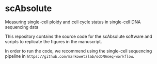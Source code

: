 # scAbsolute
Measuring single-cell ploidy and cell cycle status in single-cell DNA sequencing data

This repository contains the source code for the scAbsolute software and scripts to replicate the figures in the manuscript.

In order to run the code, we recommend using the single-cell sequencing pipeline in
`https://github.com/markowetzlab/scDNAseq-workflow`.
